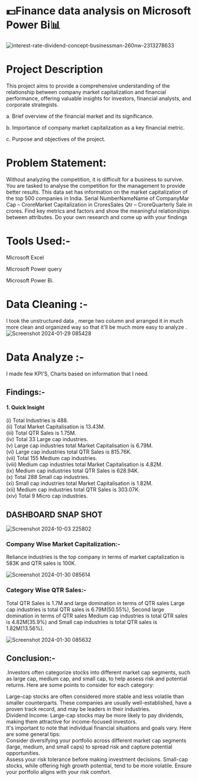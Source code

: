 # 💵Finance data analysis on Microsoft Power Bi📊
![interest-rate-dividend-concept-businessman-260nw-2313278633](https://github.com/GoutamKuiri99/Finance_data_analysis_on_Microsoft_Power_Bi/assets/154737280/a65247dd-ea8c-4ce7-9758-4a22006ea0af)

# Project Description
This project aims to provide a comprehensive understanding of the relationship between company market capitalization and financial performance, offering valuable insights for investors, financial
analysts, and corporate strategists.

a. Brief overview of the financial market and its significance.

b. Importance of company market capitalization as a key financial metric.

c. Purpose and objectives of the project.

# Problem Statement:
Without analyzing the competition, it is difficult for a business to survive. You are
tasked to analyse the competition for the management to provide better results. This
data set has information on the market capitalization of the top 500 companies in India.
Serial NumberNameName of CompanyMar Cap – CroreMarket Capitalization in
CroresSales Qtr – CroreQuarterly Sale in crores. Find key metrics and factors and
show the meaningful relationships between attributes.
Do your own research and come up with your findings

# Tools Used:-

Microsoft Excel

Microsoft Power query

Microsoft Power Bi.

# Data Cleaning :-
I took the unstructured data , merge two column and arranged it in much more 
clean and organized way so that it'll be much more easy to analyze .
![Screenshot 2024-01-29 085428](https://github.com/GoutamKuiri99/Finance_data_analysis_on_Microsoft_Power_Bi/assets/154737280/4f4df150-5996-4cc8-8dac-8cafff39ac32)

# Data Analyze :-
I made few KPI'S, Charts based on information that I need.

## Findings:-

#### 1. Quick Insight   
   (i) Total Industries is 488.   
   (ii) Total Market Capitalisation is 13.43M.   
   (iii) Total QTR Sales is 1.75M.   
   (iv) Total 33 Large cap industries.   
   (v)  Large cap industries total  Market Capitalisation is 6.79M.   
   (vi) Large cap industries total QTR Sales is 815.76K.   
   (vii) Total 155 Medium cap industries.    
   (viii) Medium  cap industries total  Market Capitalisation is 4.82M.     
   (ix) Medium cap industries total QTR Sales is 628.94K.   
   (x) Total 288 Small cap industries.   
   (xi) Small cap industries total  Market Capitalisation is 1.82M.   
   (xii) Medium cap industries total QTR Sales is 303.07K.   
   (xiv) Total 9 Micro cap industries.  

   ## DASHBOARD SNAP SHOT
   ![Screenshot 2024-10-03 225802](https://github.com/user-attachments/assets/8f05c297-d47f-4709-abd5-c01d31f78695)


### Company Wise Market Capitalization:-  
Reliance industries is the top company in terms of market captalization is 583K and QTR sales is 100K.
  
![Screenshot 2024-01-30 085614](https://github.com/GoutamKuiri99/Finance_data_analysis_on_Microsoft_Power_Bi/assets/154737280/7501a8cb-6a65-4c6d-aca1-2f5dc78ccdb8)

### Category Wise QTR Sales:-   
Total QTR Sales is 1.7M and large domination in terms of QTR sales Large cap industries is total QTR sales is 6.79M(50.55%), Second large domination in terms of QTR sales Medium cap industries is total QTR sales is 4.82M(35.9%) and Small cap industries is total QTR sales is 1.82M(13.56%).

![Screenshot 2024-01-30 085632](https://github.com/GoutamKuiri99/Finance_data_analysis_on_Microsoft_Power_Bi/assets/154737280/2d6c89a4-c5dd-4a9b-b9f6-cda65b632f44)

## Conclusion:-
.Investors often categorize stocks into different market cap segments, such as large cap, medium cap, and small cap, to help assess risk and potential returns. Here are some points to consider for each category:   
  
  Large-cap stocks are often considered more stable and less volatile than smaller counterparts. These companies are usually well-established, have a proven track record, and may be leaders in their industries.   
Dividend Income: Large-cap stocks may be more likely to pay dividends, making them attractive for income-focused investors.       
It's important to note that individual financial situations and goals vary. Here are some general tips:   
    Consider diversifying your portfolio across different market cap segments (large, medium, and small caps) to spread risk and capture potential opportunities.     
    Assess your risk tolerance before making investment decisions. Small-cap stocks, while offering high growth potential, tend to be more volatile. Ensure your portfolio aligns with your risk comfort.   

